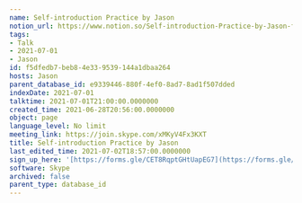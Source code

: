 ```yaml
---
name: Self-introduction Practice by Jason
notion_url: https://www.notion.so/Self-introduction-Practice-by-Jason-f5dfedb7beb84e339539144a1dbaa264
tags:
- Talk
- 2021-07-01
- Jason
id: f5dfedb7-beb8-4e33-9539-144a1dbaa264
hosts: Jason
parent_database_id: e9339446-880f-4ef0-8ad7-8ad1f507dded
indexDate: 2021-07-01
talktime: 2021-07-01T21:00:00.0000000
created_time: 2021-06-28T20:56:00.0000000
object: page
language_level: No limit
meeting_link: https://join.skype.com/xMKyV4Fx3KXT
title: Self-introduction Practice by Jason
last_edited_time: 2021-07-02T18:57:00.0000000
sign_up_here: '[https://forms.gle/CET8RqptGHtUapEG7](https://forms.gle/CET8RqptGHtUapEG7)'
software: Skype
archived: false
parent_type: database_id
---
```







